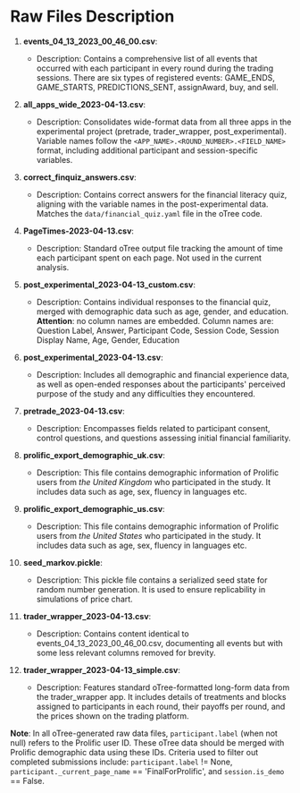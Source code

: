 
# Raw Files Description

1. **events_04_13_2023_00_46_00.csv**: 
   - Description: Contains a comprehensive list of all events that occurred with each participant in every round during the trading sessions. There are six types of registered events: GAME_ENDS, GAME_STARTS, PREDICTIONS_SENT, assignAward, buy, and sell.

2. **all_apps_wide_2023-04-13.csv**: 
   - Description: Consolidates wide-format data from all three apps in the experimental project (pretrade, trader_wrapper, post_experimental). Variable names follow the `<APP_NAME>.<ROUND_NUMBER>.<FIELD_NAME>` format, including additional participant and session-specific variables.

3. **correct_finquiz_answers.csv**: 
   - Description: Contains correct answers for the financial literacy quiz, aligning with the variable names in the post-experimental data. Matches the `data/financial_quiz.yaml` file in the oTree code.

4. **PageTimes-2023-04-13.csv**: 
   - Description: Standard oTree output file tracking the amount of time each participant spent on each page. Not used in the current analysis.
   
5. **post_experimental_2023-04-13_custom.csv**: 
   - Description: Contains individual responses to the financial quiz, merged with demographic data such as age, gender, and education. 
   **Attention**: no column names are embedded. Column names are: Question Label, Answer, Participant Code, Session Code, Session Display Name,  Age,  Gender,  Education


6. **post_experimental_2023-04-13.csv**: 
   - Description: Includes all demographic and financial experience data, as well as open-ended responses about the participants' perceived purpose of the study and any difficulties they encountered.

7. **pretrade_2023-04-13.csv**: 
   - Description: Encompasses fields related to participant consent, control questions, and questions assessing initial financial familiarity.

8. **prolific_export_demographic_uk.csv**: 
   - Description: This file contains demographic information of Prolific users from *the United Kingdom* who participated in the study. It  includes data such as age, sex, fluency in languages etc.

9. **prolific_export_demographic_us.csv**: 
   - Description: This file contains demographic information of Prolific users from *the United States* who participated in the study. It  includes data such as age, sex, fluency in languages etc.


8. **seed_markov.pickle**: 
   - Description: This pickle file contains a serialized seed state for random number generation. It is used to ensure replicability in simulations of price chart.

9. **trader_wrapper_2023-04-13.csv**: 
    - Description: Contains content identical to events_04_13_2023_00_46_00.csv, documenting all events but with some less relevant columns removed for brevity.

10. **trader_wrapper_2023-04-13_simple.csv**: 
    - Description: Features standard oTree-formatted long-form data from the trader_wrapper app. It includes details of treatments and blocks assigned to participants in each round, their payoffs per round, and the prices shown on the trading platform.


**Note**: In all oTree-generated raw data files, `participant.label` (when not null) refers to the Prolific user ID. These oTree data should be merged with Prolific demographic data using these IDs. Criteria used to filter out completed submissions include: `participant.label` != None, `participant._current_page_name` == 'FinalForProlific', and `session.is_demo` == False.
